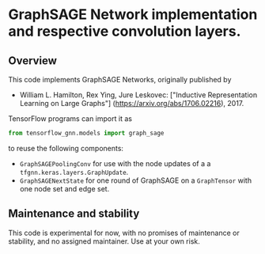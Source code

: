 # GraphSAGE Network implementation and respective convolution layers.

## Overview

This code implements GraphSAGE Networks, originally published by
  * William L. Hamilton, Rex Ying, Jure Leskovec:
    ["Inductive Representation Learning
    on Large Graphs"] (https://arxiv.org/abs/1706.02216), 2017.

TensorFlow programs can import it as
```python
from tensorflow_gnn.models import graph_sage
```
to reuse the following components:
  * `GraphSAGEPoolingConv` for use with the node updates of a
     a `tfgnn.keras.layers.GraphUpdate`.
  * `GraphSAGENextState` for one round of GraphSAGE on a `GraphTensor` with one
    node set and edge set.

## Maintenance and stability

This code is experimental for now, with no promises of maintenance or stability,
and no assigned maintainer. Use at your own risk.

